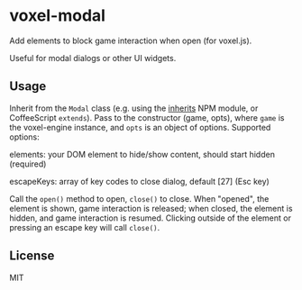 # voxel-modal

Add elements to block game interaction when open (for voxel.js). 

Useful for modal dialogs or other UI widgets.

## Usage

Inherit from the `Modal` class (e.g. using the [inherits](https://npmjs.org/package/inherits) NPM module, or CoffeeScript `extends`).
Pass to the constructor (game, opts), where `game` is the voxel-engine instance, and `opts` is an object of options. Supported options:

elements: your DOM element to hide/show content, should start hidden (required)

escapeKeys: array of key codes to close dialog, default \[27\] (Esc key)

Call the `open()` method to open, `close()` to close. When "opened", the element is shown,
game interaction is released; when closed, the element is hidden, and game interaction is
resumed. Clicking outside of the element or pressing an escape key will call `close()`.

## License

MIT

